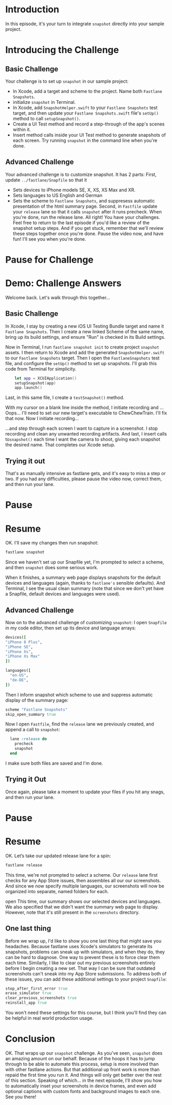 # Introduction
In this episode, it's your turn to integrate `snapshot` directly into your sample project.  
# Introducing the Challenge
## Basic Challenge
Your challenge is to set up `snapshot` in our sample project:
- In Xcode, add a  target and scheme to the project. Name both `Fastlane Snapshots`.
- initialize `snapshot` in Terminal.
- In Xcode, add `SnapshotHelper.swift` to your `Fastlane Snapshots` test target, and then update your `Fastlane Snapshots.swift` file's `setUp()` method to call `setupSnapshot()`. 
- Create a UI Test method and record a step-through of the app's scenes within it.
- Insert method calls inside your UI Test method to generate snapshots of each screen.
Try running `snapshot` in the command line when you're done.
## Advanced Challenge
Your advanced challenge is to customize snapshot. It has 2 parts:
First,  update  `../fastlane/Snapfile` so that it
- Sets devices to iPhone models SE, X,  XS,  XS Max and XR.
- Sets languages to US English and German
- Sets the scheme to `Fastlane Snapshots`, and suppresess automatic presentation of the html summary page.
Second, in `Fastfile` update your `release` lane so that it calls `snapshot` after it runs precheck.
When you're done, run the release lane.
All right! You have your challenges. Feel free to return to the last episode if you'd like a review of the snapshot setup steps. And if you get stuck, remember that we'll review these steps together once you're done. Pause the video now, and have fun! I'll see you when you're done.
# Pause for Challenge


# Demo: Challenge Answers
Welcome back. Let's walk through this together…
## Basic Challenge
In Xcode, I stay by creating a new iOS UI Testing Bundle target and name it  `Fastlane Snapshots`. Then I create a new linked Scheme of the same name, bring up its build settings, and ensure "Run" is checked in its Build settings.


Now in Terminal, I run `fastlane snapshot init` to create project `snapshot` assets.
I then return to Xcode and add the generated `SnapshotHelper.swift` to our `Fastlane Snapshots` target.
Then I open the `FastlaneSnapshots` test file, and configure the `setUp()` method to set up snapshots. I'll grab this code from Terminal for simplicity.
```swift
    let app = XCUIApplication()
    setupSnapshot(app)
    app.launch()
```
Last, in this same file, I create a  `testSnapshot()` method. 


With my cursor on a blank line inside the method, I initiate recording and …Oops… I'll need to set our new target's executable to ChewChewTrain. I'll fix that now.
Now I initiate recording…


…and step through each screen I want to capture in a screenshot. 
I stop recording and clean any unwanted recording artifacts. 
And last, I insert calls to`snapshot()` each time I want the camera to shoot, giving each snapshot the desired name.
That completes our Xcode setup.
## Trying it out
That's as manually intensive as fastlane gets, and it's easy to miss a step or two. If you had any difficulties, please pause the video now, correct them, and then run your lane.
# Pause


# Resume
OK. I'll save my changes then run snapshot:
```swift
fastlane snapshot
```
Since we haven't set up our Snapfile yet, I'm prompted to select a scheme, and then `snapshot` does some serious work.


When it finishes, a summary web page displays snapshots for the default devices and languages (again, thanks to `fastlane's` sensible defaults). 
And Terminal, I see the usual clean summary (note that since we don't yet have a Snapfile, default devices and languages were used). 


## Advanced Challenge
Now on to the advanced challenge of customizing `snapshot`:
I open `Snapfile` in my code editor, then set up its device and language arrays:
```ruby
devices([
"iPhone 8 Plus", 
"iPhone SE", 
"iPhone Xs", 
"iPhone Xs Max"
])

languages([
  "en-US",
  "de-DE",
])
```
Then I inform snapshot which scheme to use and suppress automatic display of the summary page:


```ruby
scheme "Fastlane Snapshots" 
skip_open_summary true
```


Now I open `Fastfile`, find the `release` lane we previously created, and append a call to `snapshot`:
```ruby
  lane :release do
    precheck
    snapshot
  end
```
I make sure both files are saved and I'm done.
## Trying it Out
Once again, please take a moment to update your files if you hit any snags, and then run your lane.
# Pause


# Resume
OK. Let’s take our updated release lane for a spin:
```bash
fastlane release
```
This time, we're not prompted to select a scheme. Our `release` lane first checks for any App Store issues, then assembles all our our screenshots. And since we now specify multiple languages, our screenshots will now be organized into separate, named folders for each. 
<!-- Wait for process to complete -->

open
This time, our summary shows our selected devices and languages. We also specified that we didn't want the summary web page to display. However, note that it's still present in the `screenshots` directory.
<!-- Show in Finder and open -->

## One last thing
Before we wrap up, I'd like to show you one last thing that might save you headaches. 
Because fastlane uses Xcode's simulators to generate its snapshots, problems can sneak up with simulators, and when they do, they can be hard to diagnose. One way to prevent these is to force clear them each time.
Similarly, I like to clear out my previous screenshots entirely before I begin creating a new set. That way I can be sure that outdated screenshots can't sneak into my App Store submissions. 
To address both of these issues, you can add these additional settings to your project `Snapfile`: 
```ruby
stop_after_first_error true
erase_simulator true
clear_previous_screenshots true
reinstall_app true
```
You won't need these settings for this course, but I think you'll find they can be helpful in real world production usage.


# Conclusion
OK. That wraps up our `snapshot` challenge. As you've seen, `snapshot` does an amazing amount on our behalf. Because of the hoops it has to jump through to be able to automate this process, setup is more involved than with other fastlane actions. But that additional up front work is more than repaid the first time you run it. And things will only get better over the rest of this section.
Speaking of which… in the next episode, I'll show you how to automatically inset your screenshots in device frames, and even add optional captions with custom fonts and background images to each one. See you there!